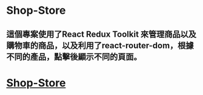# Shop-Store
這個專案使用了React Redux Toolkit 來管理商品以及購物車的商品，以及利用了react-router-dom，根據不同的產品，點擊後顯示不同的頁面。
--
# [Shop-Store](https://albertlin0919.github.io/Shop-Store/)
